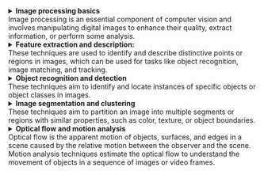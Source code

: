 <details>
<summary>
<b>Image processing basics</b>
<br>Image processing is an essential component of computer vision and involves manipulating digital images to enhance their quality, extract information, or perform some analysis.
</summary>

## Image representation and formats:
Digital images can be represented in various formats, such as grayscale, RGB, and HSV. Grayscale images have a single channel representing the intensity of light, while RGB images have three channels (red, green, and blue) that combine to create a wide range of colors. HSV (hue, saturation, value) is another color space that separates color information (hue) from the intensity (value) and saturation, making it easier to work with in some applications.

## Image filtering:
Image filters are used to perform various operations, such as smoothing, sharpening, or removing noise. Common filters include:

- Gaussian filter: A low-pass filter that smooths the image by blurring it with a Gaussian function. It helps reduce noise and smoothen out textures.
- Median filter: A non-linear filter that replaces each pixel's value with the median value of the neighboring pixels. It's particularly effective in removing salt-and-pepper noise while preserving edges.
- Laplacian filter: A second-order derivative filter that highlights regions with rapid intensity changes, often used for edge detection or image sharpening.

## Edge detection:
Edges are significant local changes in pixel intensity and represent object boundaries. Common edge detection techniques include:

- Canny edge detector: A multi-stage edge detection algorithm that involves smoothing, calculating gradients, non-maximum suppression, and thresholding with hysteresis. It produces thin, well-connected edges.
- Sobel operator: A pair of 3x3 convolution kernels that approximate the gradient of the image intensity in the horizontal and vertical directions. The magnitude of the gradient helps identify the edges.
- Prewitt operator: Similar to the Sobel operator, but with slightly different convolution kernels.

## Image transformation:
Image transformations involve changing the spatial arrangement of pixels in an image. Common transformations include:

- Scaling: Changing the size of the image by increasing or decreasing the number of pixels. Interpolation techniques like nearest-neighbor, bilinear, and bicubic are used to estimate the values of new pixels.
- Rotation: Rotating the image around a specified point by a given angle. This operation requires resampling the image and can cause aliasing artifacts.
- Translation: Shifting the image by a certain amount in the x and y directions. This operation can be used for tasks like image alignment or registration. 
</details>

<details>
<summary>
<b>Feature extraction and description:</b>
<br>These techniques are used to identify and describe distinctive points or regions in images, which can be used for tasks like object recognition, image matching, and tracking.
</summary>

## Histogram of Oriented Gradients (HOG):
HOG is a feature descriptor that captures the distribution of local intensity gradients in an image. It divides the image into small cells, computes the gradient histogram for each cell, and normalizes the histograms using overlapping blocks. HOG features are robust to changes in illumination and pose. They are widely used for object detection, particularly for human detection.

### Advantages:
- Robust to changes in illumination and pose
- Effective for detecting objects with a well-defined shape

### Limitations:
- Sensitive to changes in scale and rotation
- May not perform well for textureless objects

## Scale-Invariant Feature Transform (SIFT):
SIFT is a keypoint detector and descriptor that is invariant to image scale, rotation, and partially invariant to changes in illumination and viewpoint. The algorithm detects keypoints by identifying local extrema in the Difference of Gaussians (DoG) scale-space, assigns orientations, and computes a 128-dimensional descriptor based on gradient histograms.

### Advantages:
- Invariant to scale, rotation, and partially invariant to illumination and viewpoint changes
- Highly distinctive descriptors

### Limitations:
- Relatively slow and computationally expensive
- May not perform well in real-time applications

## Speeded Up Robust Features (SURF):
SURF is an improvement over SIFT that aims to be faster and more efficient while maintaining similar performance. It uses integral images to speed up the computation of the Hessian matrix for scale-space extrema detection and employs a simple descriptor based on Haar wavelets.

### Advantages:
- Faster and more efficient than SIFT
- Invariant to scale, rotation, and partially invariant to illumination and viewpoint changes

### Limitations:
- Less distinctive than SIFT descriptors
- Still slower than some other modern feature extraction techniques

## Binary Robust Invariant Scalable Keypoints (BRISK):
BRISK is a binary descriptor that is fast and rotation-invariant. It detects keypoints using a scale-space FAST (Features from Accelerated Segment Test) corner detector and computes the descriptor by comparing the intensities of pairs of pixels in a circular pattern around the keypoint.

### Advantages:
- Fast and computationally efficient
- Rotation-invariant and partially scale-invariant

### Limitations:
- Less distinctive than SIFT and SURF descriptors
- Not fully scale-invariant

## ORiented BRIef (ORB):
ORB is another fast binary descriptor that combines the FAST keypoint detector and the BRIEF descriptor. It adds a rotation-invariant property to BRIEF by steering the descriptor based on the keypoint's orientation, estimated using intensity centroid.

### Advantages:
- Fast and computationally efficient
- Rotation-invariant and partially scale-invariant

### Limitations:
- Less distinctive than SIFT and SURF descriptors
- Not fully scale-invariant
</details>


<details>
<summary>
<b>Object recognition and detection</b>
<br>These techniques aim to identify and locate instances of specific objects or object classes in images.
</summary>

## Template matching:
Template matching is a simple object recognition technique that involves sliding a template image over the input image and computing a similarity measure (e.g., cross-correlation, sum of squared differences) at each location. The highest similarity score indicates the location of the object.

### Advantages:
- Easy to implement and understand
- Can be effective for objects with a well-defined appearance and no variation

### Limitations:
- Sensitive to changes in scale, rotation, and illumination
- Computationally expensive for large images or templates

## Viola-Jones object detection framework:
Viola-Jones is a machine learning-based framework for real-time object detection, particularly faces. It uses Haar-like features, integral images for fast computation, and the AdaBoost classifier to build a cascade of weak classifiers, which sequentially reject non-object regions.

### Advantages:
- Real-time performance
- Effective for detecting upright faces

### Limitations:
- Limited to detecting objects with a well-defined appearance
- Not robust to changes in scale, rotation, or viewpoint

## R-CNN, Fast R-CNN, and Faster R-CNN:
These are a family of convolutional neural network (CNN) based object detection algorithms.

- R-CNN (Regions with CNN features): Extracts region proposals using selective search, computes CNN features for each proposal, and classifies them using an SVM classifier.
- Fast R-CNN: Improves the R-CNN by using a single forward pass for the entire image and using a Region of Interest (RoI) pooling layer to extract features for each region proposal.
- Faster R-CNN: Further improves Fast R-CNN by replacing selective search with a Region Proposal Network (RPN), which shares convolutional layers with the detection network for faster computation.

### Advantages:
- Robust to changes in scale, rotation, and viewpoint
- Can detect multiple object classes simultaneously

### Limitations:
- Computationally expensive, particularly for R-CNN and Fast R-CNN
- Requires a large labeled dataset for training

## You Only Look Once (YOLO):
YOLO is a real-time object detection algorithm that frames the detection problem as a single regression task. It divides the input image into a grid, and each grid cell predicts bounding boxes and class probabilities. YOLO is fast and can detect multiple object classes simultaneously.

### Advantages:
- Real-time performance
- Robust to changes in scale, rotation, and viewpoint

### Limitations:
- Less accurate than some other CNN-based methods, especially for small objects
- Requires a large labeled dataset for training

## Single Shot MultiBox Detector (SSD):
SSD is another real-time object detection algorithm that combines the ideas of YOLO and Faster R-CNN. It uses multiple convolutional layers with different scales to predict object classes and bounding boxes, making it effective for detecting objects of various sizes.

### Advantages:
- Real-time performance
- Robust to changes in scale, rotation, and viewpoint
- Better accuracy than YOLO, particularly for small objects

### Limitations:
- Slightly slower than YOLO
- Requires a large labeled dataset for training
</details>

<details>
<summary>
<b>Image segmentation and clustering</b>
<br>These techniques aim to partition an image into multiple segments or regions with similar properties, such as color, texture, or object boundaries.
</summary>

## Thresholding:
Thresholding is a simple segmentation method that converts an image into a binary image by setting a global or local threshold. Pixels with intensities above the threshold are set to one (foreground), and those below the threshold are set to zero (background). Thresholding works well for images with distinct foreground and background regions.

### Advantages:
- Simple and fast
- Effective for images with high contrast between regions

### Limitations:
- Sensitive to changes in illumination
- Not suitable for images with complex backgrounds or overlapping objects

## Region growing:
Region growing is a segmentation technique that starts from seed points and iteratively adds neighboring pixels to the regions based on a similarity criterion, such as intensity or color. This method is useful for segmenting images with well-defined regions and clear boundaries.

### Advantages:
- Can produce accurate segmentation for well-defined regions
- Less sensitive to noise compared to edge-based methods

### Limitations:
- Requires seed points, which may need to be manually selected
- Sensitive to the choice of similarity criteria

## Watershed algorithm:
The watershed algorithm is a region-based segmentation technique that treats the image as a topographic surface and finds the catchment basins and watershed lines. The algorithm floods the image from the local minima and merges adjacent regions when they meet at watershed lines.

### Advantages:
- Can segment complex images with multiple regions
- Robust to noise and illumination changes

### Limitations:
- May produce over-segmentation, especially in the presence of noise
- Requires post-processing to merge over-segmented regions

## Mean-shift segmentation:
Mean-shift is a non-parametric clustering technique that can be used for image segmentation. The algorithm iteratively shifts each pixel to the mode (peak) of the local probability density function in the feature space, which is estimated using a kernel function. The shifted pixels form clusters that correspond to image segments.

### Advantages:
- Can automatically determine the number of segments
- Robust to noise and outliers

### Limitations:
- Computationally expensive, especially for large images
- Sensitive to the choice of bandwidth parameter

## K-means and hierarchical clustering:
K-means and hierarchical clustering are general clustering algorithms that can be applied to image segmentation by treating pixel intensities, colors, or other features as data points in a feature space.

### Advantages:
- Can segment images based on various features (color, texture, etc.)
- Relatively simple to implement

### Limitations:
- Requires the number of clusters (segments) to be specified in advance for k-means
- Computationally expensive for large images or high-dimensional feature spaces
- Sensitive to initialization and the choice of distance metric
</details>

<details>
<summary>
<b>Optical flow and motion analysis</b>
<br>Optical flow is the apparent motion of objects, surfaces, and edges in a scene caused by the relative motion between the observer and the scene. Motion analysis techniques estimate the optical flow to understand the movement of objects in a sequence of images or video frames.
</summary>

## Differential methods:
Differential methods for optical flow estimation are based on the assumption that the intensity of a moving object remains constant over time. The most well-known differential method is the Lucas-Kanade algorithm, which uses a local linear approximation of the intensity and assumes that the flow is constant in a small neighborhood around each pixel. Another popular differential method is the Horn-Schunck algorithm, which enforces global smoothness constraints on the flow field.

### Advantages:
- Can provide dense flow fields
- Suitable for small, incremental motion

### Limitations:
- Sensitive to noise
- Can be affected by the aperture problem (ambiguous flow for one-dimensional structures)

## Feature-based methods:
Feature-based methods for optical flow estimation first detect and track distinctive features, such as corners or keypoints, across the image sequence. The KLT (Kanade-Lucas-Tomasi) tracker is a well-known feature-based method that combines the Lucas-Kanade algorithm with the Shi-Tomasi corner detector to track keypoints over time.

### Advantages:
- Robust to noise and partial occlusion
- Can handle large displacements

### Limitations:
- Provide sparse flow fields (only at feature locations)
- Can be affected by the aperture problem

## Phase correlation:
Phase correlation is a frequency-domain technique for estimating the relative motion between two images. It is based on the Fourier shift theorem, which states that the phase difference between the Fourier transforms of two translated images is linearly proportional to their spatial offset. By computing the inverse Fourier transform of the normalized cross-power spectrum, the motion can be estimated as the peak location in the resulting phase correlation surface.

### Advantages:
- Robust to illumination changes and noise
- Suitable for estimating global motion (e.g., camera motion)

### Limitations:
- Assumes that the motion is constant across the entire image
- Not suitable for estimating complex or non-rigid motion

## Deep learning-based methods:
Deep learning-based methods, such as FlowNet and PWC-Net, use convolutional neural networks (CNNs) to estimate optical flow. These methods are trained on large datasets with ground truth flow fields and can learn to estimate complex, non-rigid motion patterns.

### Advantages:
- Can handle complex and non-rigid motion
- Can provide dense flow fields

### Limitations:
- Require large labeled datasets for training
- Computationally expensive compared to traditional methods
</details>
